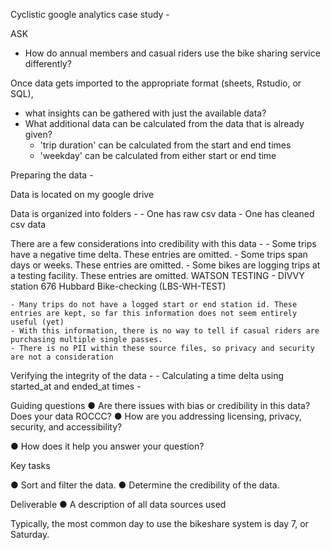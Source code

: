 Cyclistic google analytics case study - 

ASK
- How do annual members and casual riders use the bike sharing service differently?

Once data gets imported to the appropriate format (sheets, Rstudio, or SQL), 
- what insights can be gathered with just the available data? 
- What additional data can be calculated from the data that is already given? 
    - 'trip duration' can be calculated from the start and end times
    - 'weekday' can be calculated from either start or end time



Preparing the data - 

Data is located on my google drive

Data is organized into folders -
    - One has raw csv data
    - One has cleaned csv data

There are a few considerations into credibility with this data - 
    - Some trips have a negative time delta. These entries are omitted.
    - Some trips span days or weeks. These entries are omitted.
    - Some bikes are logging trips at a testing facility. These entries are omitted. 
        WATSON TESTING - DIVVY station 676 
        Hubbard Bike-checking (LBS-WH-TEST)


    - Many trips do not have a logged start or end station id. These entries are kept, so far this information does not seem entirely useful (yet)
    - With this information, there is no way to tell if casual riders are purchasing multiple single passes.
    - There is no PII within these source files, so privacy and security are not a consideration



Verifying the integrity of the data - 
    - Calculating a time delta using started_at and ended_at times
    - 


Guiding questions
● Are there issues with bias or credibility in this data? Does your data ROCCC?
● How are you addressing licensing, privacy, security, and accessibility?

● How does it help you answer your question?

Key tasks

● Sort and filter the data.
● Determine the credibility of the data.


Deliverable
● A description of all data sources used


Typically, the most common day to use the bikeshare system is day 7, or Saturday.
